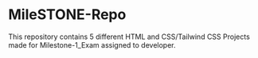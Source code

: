 # MileSTONE-Repo
This repository contains 5 different HTML and CSS/Tailwind CSS Projects made for Milestone-1_Exam assigned to developer.
